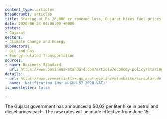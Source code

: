 ```yaml
---
content_type: articles
breadcrumbs: articles
title: Staring at Rs 26,000 cr revenue loss, Gujarat hikes fuel prices by Rs 2/ltr
date: 2020-06-24 04:00:00 +0000
states:
- Gujarat
sectors:
- Climate Change and Energy
subsectors:
- Oil and Gas
- Energy-related Transportation
sources:
- name: Business Standard
  url: https://www.business-standard.com/article/economy-policy/staring-at-rs-26-000-cr-revenue-loss-gujarat-hikes-fuel-prices-by-rs-2-ltr-120061501430_1.html
details:
- url: https://www.commercialtax.gujarat.gov.in/vatwebsite/circular.do?strType=NOTI&strActionType=LIST
  name: 'Notification (No: N-GHN-52-2020-VAT)'
is_newsletter: false

---
```

  
The Gujarat government has announced a $0.02 per liter hike in petrol and diesel prices each. The new rates will be made effective from June 15.
